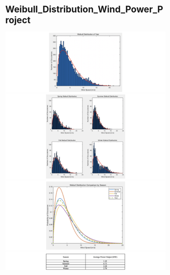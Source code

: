 # Weibull_Distribution_Wind_Power_Project


![image 23](/images/image23.png)
![image 25](/images/image25.png)
![image 26](/images/image26.png)
![image 27](/images/image27.png)
